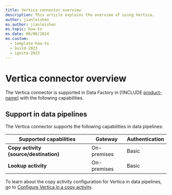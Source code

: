 ```yaml
---
title: Vertica connector overview
description: This article explains the overview of using Vertica.
author: jianleishen
ms.author: jianleishen
ms.topic: how-to
ms.date: 09/06/2024
ms.custom:
  - template-how-to
  - build-2023
  - ignite-2023
---
```


# Vertica connector overview

The Vertica connector is supported in Data Factory in [!INCLUDE [product-name](../includes/product-name.md)] with the following capabilities.

## Support in data pipelines

The Vertica connector supports the following capabilities in data pipelines:

| Supported capabilities | Gateway | Authentication |
| --- | --- | ---|
| **Copy activity (source/destination)** | On-premises | Basic |
| **Lookup activity** | On-premises | Basic |

To learn about the copy activity configuration for Vertica in data pipelines, go to [Configure Vertica in a copy activity](connector-vertica-copy-activity.md).
